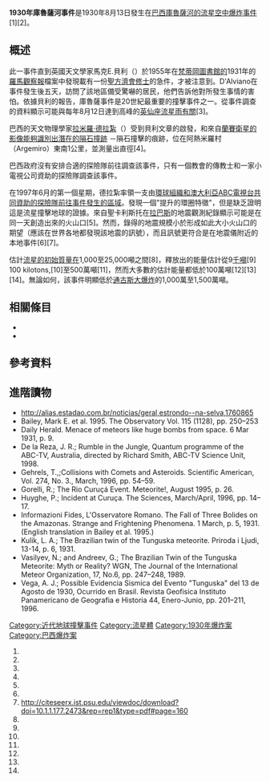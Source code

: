 **1930年庫魯薩河事件**是1930年8月13日發生在[巴西](../Page/巴西.md "wikilink")[庫魯薩河的](https://zh.wikipedia.org/wiki/庫魯薩河 "wikilink")[流星](https://zh.wikipedia.org/wiki/流星 "wikilink")[空中爆炸事件](https://zh.wikipedia.org/wiki/空中爆炸 "wikilink")\[1\]\[2\]。

## 概述

此一事件直到英國天文學家馬克E.貝利（）於1955年在[梵蒂岡圖書館的](https://zh.wikipedia.org/wiki/梵蒂岡圖書館 "wikilink")1931年的[羅馬觀察報](../Page/羅馬觀察報.md "wikilink")檔案中發現載有一份[聖方濟會修士](https://zh.wikipedia.org/wiki/方濟各會 "wikilink")的急件，才被注意到。D'Alviano在事件發生後五天，訪問了該地區備受驚嚇的居民，他們告訴他對所發生事情的害怕。依據貝利的報告，庫魯薩事件是20世紀最重要的撞擊事件之一。從事件調查的資料顯示可能與每年8月12日達到高峰的[英仙座](../Page/英仙座.md "wikilink")[流星雨有關](https://zh.wikipedia.org/wiki/英仙座流星雨 "wikilink")\[3\]。

巴西的天文物理學家[拉米羅·德拉紮](https://zh.wikipedia.org/wiki/拉米羅·德拉紮 "wikilink")（）受到貝利文章的啟發，和來自[蘭賽衛星的影像能夠識別出潛在的](../Page/陸地衛星計畫.md "wikilink")[隕石撞跡](../Page/撞擊結構.md "wikilink") －隕石撞擊的痕跡，位在阿熱米羅村（Argemiro）東南1公里，並測量出直徑\[4\]。

巴西政府沒有安排合適的探險隊前往調查該事件，只有一個教會的傳教士和一家小電視公司資助的探險隊調查該事件。

在1997年6月的第一個星期，德拉紮率領一支由[環球組織和](https://zh.wikipedia.org/wiki/環球 "wikilink")[澳大利亞](https://zh.wikipedia.org/wiki/澳大利亞 "wikilink")[ABC電視台共同資助的探險隊前往事件發生的區域](https://zh.wikipedia.org/wiki/ABC電視台 "wikilink")。發現一個"提升的環圈特徵"，但是缺乏證明這是流星撞擊地球的證據。來自聖卡利斯托在[拉巴斯](../Page/拉巴斯.md "wikilink")的地震觀測紀錄顯示可能是在同一天創造出來的火山口\[5\]。然而，錄得的地震規模小於形成如此大小火山口的期望（應該在世界各地都發現該地震的訊號），而且訊號更符合是在地震儀附近的本地事件\[6\]\[7\]。

估計[流星的初始質量在](https://zh.wikipedia.org/wiki/流星 "wikilink")1,000至25,000噸之間\[8\]，釋放出的能量估計從9[千噸](https://zh.wikipedia.org/wiki/TNT當量 "wikilink")\[9\] 100 kilotons,\[10\]至500萬噸\[11\]，然而大多數的估計能量都低於100萬噸\[12\]\[13\]\[14\]。無論如何，該事件明顯低於[通古斯大爆炸](../Page/通古斯大爆炸.md "wikilink")的1,000萬至1,500萬噸。

## 相關條目

  -
  -
## 參考資料

## 進階讀物

  - <http://alias.estadao.com.br/noticias/geral,estrondo--na-selva,1760865>
  - Bailey, Mark E. et al. 1995. The Observatory Vol. 115 (1128), pp. 250–253
  - Daily Herald. Menace of meteors like huge bombs from space. 6 Mar 1931, p. 9.
  - De la Reza, J. R.; Rumble in the Jungle, Quantum programme of the ABC-TV, Australia, directed by Richard Smith, ABC-TV Science Unit, 1998.
  - Gehrels, T.,;Collisions with Comets and Asteroids. Scientific American, Vol. 274, No. 3., March, 1996, pp. 54–59.
  - Gorelli, R.; The Rio Curuçá Event. Meteorite\!, August 1995, p. 26.
  - Huyghe, P.; Incident at Curuça. The Sciences, March/April, 1996, pp. 14–17.
  - Informazioni Fides, L'Osservatore Romano. The Fall of Three Bolides on the Amazonas. Strange and Frightening Phenomena. 1 March, p. 5, 1931. (English translation in Bailey et al. 1995.)
  - Kulik, L. A.; The Brazilian twin of the Tunguska meteorite. Priroda i Ljudi, 13-14, p. 6, 1931.
  - Vasilyev, N.; and Andreev, G.; The Brazilian Twin of the Tunguska Meteorite: Myth or Reality? WGN, The Journal of the International Meteor Organization, 17, No.6, pp. 247–248, 1989.
  - Vega, A. J.; Possible Evidencia Sismica del Evento "Tunguska" del 13 de Agosto de 1930, Ocurrido en Brasil. Revista Geofisica Instituto Panamericano de Geografia e Historia 44, Enero-Junio, pp. 201–211, 1996.

[Category:近代地球撞擊事件](https://zh.wikipedia.org/wiki/Category:近代地球撞擊事件 "wikilink") [Category:流星體](https://zh.wikipedia.org/wiki/Category:流星體 "wikilink") [Category:1930年爆炸案](https://zh.wikipedia.org/wiki/Category:1930年爆炸案 "wikilink") [Category:巴西爆炸案](https://zh.wikipedia.org/wiki/Category:巴西爆炸案 "wikilink")

1.
2.
3.
4.
5.
6.
7.  <http://citeseerx.ist.psu.edu/viewdoc/download?doi=10.1.1.177.2473&rep=rep1&type=pdf#page=160>
8.
9.
10.
11.
12.
13.
14.